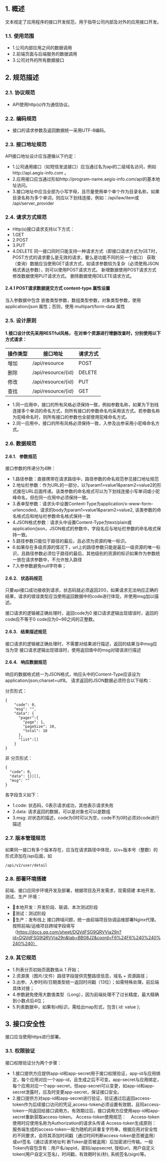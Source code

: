 
## 1. 概述
文本规定了应用程序的接口开发规范，用于指导公司内部及对外的应用接口开发。
### 1.1. 使用范围
-  1.公司内部应用之间的数据调用
-  2.前端页面与后端服务的数据调用
-  3.公司对外的所有数据接口
## 2. 规范描述
### 2.1. 协议规范
- API使用http(s)作为通信协议。
### 2.2. 编码规范
- 接口的请求参数及返回数据统一采用UTF-8编码。
### 2.3. 接口地址规范
API接口地址设计应当遵循以下约定：
-  1.公司通用接口（如短信发送接口）应当通过名为api的二级域名访问，例如http://api.aegis-info.com 。
-  2.应用接口应当通过形如http://program-name.aegis-info.com/api的基本地址访问。
-  3.接口地址中应当全部为小写字母，且尽量使用单个单个作为目录名称，如果目录名称为多个单词，则应以下划线连接，例如：/api/law/item或 /api/server_provider 
### 2.4. 请求方式规范
-  Http(s)接口请求支持以下方式：
-  1.GET
-  2.POST
-  3.PUT
-  4.DELETE
同一接口同时只能支持一种请求方式（即接口请求方式为GET时，POST方式的请求要么是无效的请求，要么是功能不同的另一个接口）
获取（查询）数据应当使用GET请求方式，如请求参数较为复杂（必须使用JSON格式表达参数），则可以使用POST请求方式。
新增数据使用POST请求方式
修改数据使用PUT请求方式。
删除数据使用DELETE请求方式。
#### 2.4.1 POST请求数据提交方式 content-type  属性设置
当入参数据中包含 嵌套类型参数，数组类型参数，对象类型参数，使用 application/json 属性；否则，使用 multipart/form-data 属性
### 2.5. 设计原则
#### 1.接口设计优先采用RESTful风格， 在对单个资源进行增删改查时，分别使用以下方式请求：

操作类型 |	接口地址 |	请求方式
---|---|---
增加 |	/api/resource	| POST
删除 |  /api/resource/{id} |	DELETE
修改 |  /api/resource/{id} |	PUT
查找 |	/api/resource/{id} |  GET
- 1.同一应用中，接口的所有风格必须保持一致，例如参数名称，如果为下划线连接多个单词的命名方式，则所有接口的参数命名均采用该方式。若参数名称为驼峰命名时，则所有接口的参数也全部使用驼峰命名方式。
- 2.同一应用中，接口的所有风格必须保持一致，入参及出参采用小驼峰命名方式。
### 2.6. 数据规范
#### 2.6.1.   参数规范
接口参数的传递分为4种：
- 1.路径参数：直接携带在请求路径中，路径参数的命名规范参见接口地址规范
- 2.地址栏参数：作为URL的一部分，以?param1=value1&param2=value2的形式接在URL后面传递。该类参数的命名格式可以为下划线连接小写单词或小驼峰命名，但在同一应用中必须保持一致。
- 3.表单型参数：请求头中设置Content-Type为application/x-www-form-urlencoded，请求的body为param1=value1&param2=value2, 该类参数的命名格式应和地址栏参数命名格式保持一致
- 4.JSON格式参数：请求头中设置Content-Type为text/plain或application/json，JSON格式的参数中，字段名应与地址栏参数的命名格式保持一致。
- 5.路径参数只能位于路径的最后，且必须为资源的唯一标识。
- 6.如果存在多级资源的情况下，url上的路径参数只能是最后一级资源的唯一标识，且路径参数必须位于路径的最后，其他级别的资源的标识如果作为参数统一放在请求参数中，不允许放入路径
- 7.入参参数避免null字符串；

#### 2.6.2.   状态码规范
只要api接口成功接收到请求，状态码就必须返回200，如果请求无法响应正确的结果，请求的错误类型应当使用返回数据中的code进行体现，并使用msg加以描述。

接口请求的逻辑被正确处理时，返回code为0
接口请求逻辑出现错误时，返回的code应不等于0
code应为0~99之间的正整数。

#### 2.6.3.   结果描述规范
接口请求的逻辑被正确处理时，不需要对结果进行描述，返回的结果当中msg应当为空
接口请求逻辑出现错误时，使用返回值中的msg对错误进行描述

#### 2.6.4.   响应数据规范
响应的数据格式统一为JSON格式，响应头中的Content-Type应该设为application/json;charset=utf8。
请求返回的JSON数据必须符合以下结构：

分页形式：
```
{
    "code": 0,
  	"msg": "",
    "data": {
      "pager":{
        "page": 1,
        "pageSize": 10,
        "total": 10
      },
      "list":[]
    }
}
```
非 分页形式：
```
{
  "code": 0,
  "data": {}|[],
  "msg": ""
}
```
各字段含义如下：
- 1.code: 状态码，0表示请求成功，其他表示请求失败
- 2.data: 请求返回的数据，可以是对象也可以是数组
- 3.msg: 对状态的描述，code为0时可以为空，code不为0时必须对code进行描述
### 2.7. 版本管理规范
如果同一接口有多个版本存在，应当在请求路径中体现，以v+版本号（整数）的形式添加在/api后面，如
```
/api/v2/user/detail
```
### 2.8. 部署环境搭建
前端、接口应同步环境开发及部署，根据项目及开发需求，现需搭建 本地开发、测试、生产 环境：
- 本地开发：开发阶段、联调、本次测试阶段
- 测试：测试阶段
- 生产：发布线上
接口跨域问题，统一由前端项目协调运维部署Nginx代理。按照前端/运维项目跨域字段填写（https://docs.qq.com/sheet/DQVdFSG9QRVVja29n?id=DQVdFSG9QRVVja29n&tab=BB08J2&coord=F6%24F6%240%240%240%240）
### 2.9. 其它规范
- 1.列表分页初始页面数值从 1 开始；
- 2.资源类（图片/文件）路径字段提供完整路径信息，域名 + 资源路径；
- 3.出参、入参时间/日期类型统一返回时间戳（13位）；如需特殊处理，前后端具体对接；
- 4.参数避免使用大数值类型（Long），因为前端处理不了过长精度，最大精确到小数点后4位；
- 5.列表数据中，如果有id标识，需给出map形式，包含{ id: value };
## 3. 接口安全性
接口应当使用https进行部署。

### 3.1. 权限验证
接口权限验证分为两个步骤：
- 1.接口提供方应提供app-id和app-secret用于接口权限验证，app-id与应用绑定，每个应用对应一个app-id，且生成之后不可变。app-secret与应用绑定，每个应用对应一个app-secret，但app-secret可以变更，如app-id和app-secret泄露时，应及时变更app-secret，保证接口安全。
- 2.接口提供方对app-id和app-secret进行验证，验证通过后返回access-token作为后续接口访问的凭证,access-token必须设置有效期，且同access-token一同返回给接口调用方。有效期过后，接口调用方应使用app-id和app-secret重新获取access-token。
Access-token使用规范：
   Access-token使用时应使用名称为Authorization的请求头传递
Access-token生成原则：
服务端生成的access-token一般为随机的非重复字符串，根据应用对安全性的不同要求，会将其添加时间戳（通过时间判断access-token是否被盗用）或url签名（通过请求地址判 断Token是否被盗用）后加密进行传输。一般Token内容包含有：用户名/appid，密码/appsecret, 授权url，用户自定义token(用户自定义签名)，时间戳，有效期时长(秒), 系统签名(sign)等。
 

